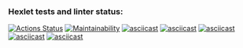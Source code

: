 ### Hexlet tests and linter status:
[![Actions Status](https://github.com/semyanskikh-im/php-project-45/actions/workflows/hexlet-check.yml/badge.svg)](https://github.com/semyanskikh-im/php-project-45/actions)
[![Maintainability](https://api.codeclimate.com/v1/badges/3935ef51068a864aba50/maintainability)](https://codeclimate.com/github/semyanskikh-im/php-project-45/maintainability)
[![asciicast](https://asciinema.org/a/00vhMQRhU6wbjtSd1w2DlA21o.svg)](https://asciinema.org/a/00vhMQRhU6wbjtSd1w2DlA21o)
[![asciicast](https://asciinema.org/a/qn2dxFLub2SVvJJ4gj5iljaFD.svg)](https://asciinema.org/a/qn2dxFLub2SVvJJ4gj5iljaFD)
[![asciicast](https://asciinema.org/a/SiHCeZfSJMx6m4clTSBLaKest.svg)](https://asciinema.org/a/SiHCeZfSJMx6m4clTSBLaKest)
[![asciicast](https://asciinema.org/a/PpmWnPJSZyYyDfDQsbS9SvdLh.svg)](https://asciinema.org/a/PpmWnPJSZyYyDfDQsbS9SvdLh)
[![asciicast](https://asciinema.org/a/uNjAgQxjypRyigGK3EzQpdRlZ.svg)](https://asciinema.org/a/uNjAgQxjypRyigGK3EzQpdRlZ)